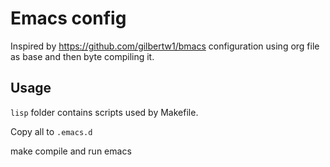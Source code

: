 # Emacs config

Inspired by https://github.com/gilbertw1/bmacs configuration using org file as base and then byte compiling it.

## Usage
`lisp` folder contains scripts used by Makefile.

Copy all to `.emacs.d`

make compile and run emacs
